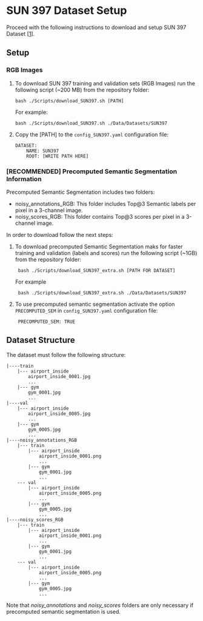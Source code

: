 # SUN 397 Dataset Setup
Proceed with the following instructions to download and setup SUN 397 Dataset [[1](https://groups.csail.mit.edu/vision/SUN/)].

## Setup
### RGB Images

 1. To download SUN 397 training and validation sets (RGB Images) run the following script (~200 MB) from the repository folder:
	 
	    bash ./Scripts/download_SUN397.sh [PATH]
	   
	   For example:

	    bash ./Scripts/download_SUN397.sh ./Data/Datasets/SUN397
	    
 2. Copy the [PATH] to the `config_SUN397.yaml` configuration file:
 
		DATASET:
		    NAME: SUN397
		    ROOT: [WRITE PATH HERE]

### [RECOMMENDED] Precomputed Semantic Segmentation Information
Precomputed Semantic Segmentation includes two folders:
 - noisy_annotations_RGB: This folder includes Top@3 Semantic labels per pixel in a 3-channel image.
 - noisy_scores_RGB: This folder contains Top@3 scores per pixel in a 3-channel image.

In order to download follow the next steps:

1. To download precomputed Semantic Segmentation maks for faster training and validation (labels and scores) run the following script (~1GB) from the repository folder:

		bash ./Scripts/download_SUN397_extra.sh [PATH FOR DATASET]  

	For example

		bash ./Scripts/download_SUN397_extra.sh ./Data/Datasets/SUN397

2. To use precomputed semantic segmentation activate the option `PRECOMPUTED_SEM` in `config_SUN397.yaml` configuration file:
	
		PRECOMPUTED_SEM: TRUE

## Dataset Structure
The dataset must follow the following structure:
```
|----train
	|--- airport_inside
		airport_inside_0001.jpg
		...
	|--- gym
		gym_0001.jpg
		...	
|----val
	|--- airport_inside
		airport_inside_0005.jpg
		...
	|--- gym
		gym_0005.jpg
		...		
|----noisy_annotations_RGB
	|--- train
		|--- airport_inside
			airport_inside_0001.png
			...
		|--- gym
			gym_0001.jpg
			...
	--- val
		|--- airport_inside
			airport_inside_0005.png
			...
		|--- gym
			gym_0005.jpg
			...
|----noisy_scores_RGB
	|--- train
		|--- airport_inside
			airport_inside_0001.png
			...
		|--- gym
			gym_0001.jpg
			...
	--- val
		|--- airport_inside
			airport_inside_0005.png
			...
		|--- gym
			gym_0005.jpg
			...
```

Note that *noisy_annotations* and *noisy_scores* folders are only necessary if precomputed semantic segmentation is used.